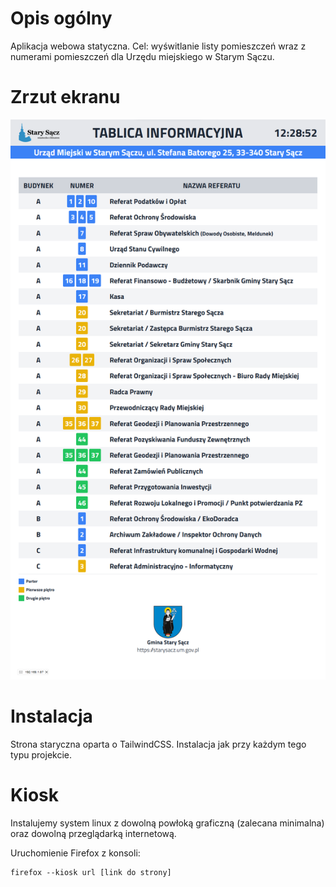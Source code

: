 # Opis ogólny

Aplikacja webowa statyczna. Cel: wyświtlanie listy pomieszczeń wraz z numerami pomieszczeń dla Urzędu miejskiego w Starym Sączu.
# Zrzut ekranu

![screenshot](assets/screenshot.png)

# Instalacja

Strona staryczna oparta o TailwindCSS. Instalacja jak przy każdym tego typu projekcie.

# Kiosk

Instalujemy system linux z dowolną powłoką graficzną (zalecana minimalna) oraz dowolną przeglądarką internetową.

Uruchomienie Firefox z konsoli:
```
firefox --kiosk url [link do strony]
``` 
